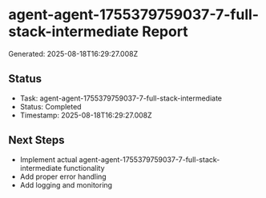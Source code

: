 # agent-agent-1755379759037-7-full-stack-intermediate Report

Generated: 2025-08-18T16:29:27.008Z

## Status
- Task: agent-agent-1755379759037-7-full-stack-intermediate
- Status: Completed
- Timestamp: 2025-08-18T16:29:27.008Z

## Next Steps
- Implement actual agent-agent-1755379759037-7-full-stack-intermediate functionality
- Add proper error handling
- Add logging and monitoring
